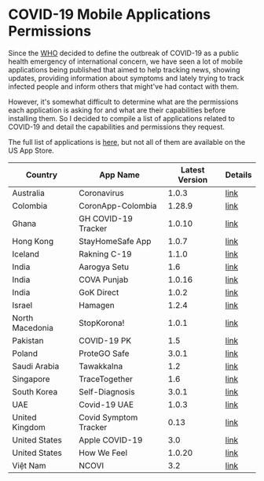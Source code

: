 # COVID-19 Mobile Applications Permissions

Since the [WHO](https://www.who.int/) decided to define the outbreak of COVID-19 as a public health emergency of international concern, we have seen a lot of mobile applications being published that aimed to help tracking news, showing updates, providing information about symptoms and lately trying to track infected people and inform others that might've had contact with them.

However, it's somewhat difficult to determine what are the permissions each application is asking for and what are their capabilities before installing them. So I decided to compile a list of applications related to COVID-19 and detail the capabilities and permissions they request.

The full list of applications is [here](https://en.wikipedia.org/wiki/COVID-19_apps), but not all of them are available on the US App Store.

| Country         | App Name              | Latest Version | Details                                                |
|-----------------|-----------------------|----------------|--------------------------------------------------------|
| Australia       | Coronavirus           | 1.0.3          | [link](au.gov.health.covid19/1.0.3/README.md)          |
| Colombia        | CoronApp-Colombia     | 1.28.9         | [link](co.gov.ins.coronapp/1.28.9/README.md)           |
| Ghana           | GH COVID-19 Tracker   | 1.0.10         | [link](com.mov.gh/1.0.10/README.md)                    |
| Hong Kong       | StayHomeSafe App      | 1.0.7          | [link](hk.gov.ogcio.EQuaratine/1.0.7/README.md)        |
| Iceland         | Rakning C-19          | 1.1.0          | [link](is.landlaeknir.rakning/1.1.0/README.md)         |
| India           | Aarogya Setu          | 1.6            | [link](in.nic.arogyaSetu/1.6/README.md)                |
| India           | COVA Punjab           | 1.0.16         | [link](com.production.punjabCova/1.0.16/README.md)     |
| India           | GoK Direct            | 1.0.2          | [link](com.qkopy.prdkerala/1.0.2/README.md)            |
| Israel          | Hamagen               | 1.2.4          | [link](com.hamagen/1.2.4/README.md)                    |
| North Macedonia | StopKorona!           | 1.0.1          | [link](mk.gov.koronavirus.stop/1.0.1/README.md)        |
| Pakistan        | COVID-19 PK           | 1.5            | [link](com.govpk.covid19/1.5/README.md)                |
| Poland          | ProteGO Safe          | 3.0.1          | [link](pl.gov.mc.protegosafe/3.0.1/README.md)          |
| Saudi Arabia    | Tawakkalna            | 1.2            | [link](sa.gov.nic.tawakkalna/1.2.0/README.md)          |
| Singapore       | TraceTogether         | 1.6            | [link](sg.gov.tech.bluetrace/1.6/README.md)            |
| South Korea     | Self-Diagnosis        | 3.0.1          | [link](com.mohw.coronakcdc/3.0.1/README.md)            |
| UAE             | Covid-19 UAE          | 1.0.3          | [link](com.mohap-Covid-19-UAE/1.0.3/README.md)         |
| United Kingdom  | Covid Symptom Tracker | 0.13           | [link](com.joinzoe.covid-zoe/0.13/README.md)           |
| United States   | Apple COVID-19        | 3.0            | [link](com.apple.Symptom-Assessment.ios/3.0/README.md) |
| United States   | How We Feel           | 1.0.20         | [link](org.howwefeel/1.0.20/README.md)                 |
| Việt Nam        | NCOVI                 | 3.2            | [link](vn.vnpt.encovi/3.2/README.md)                   |

